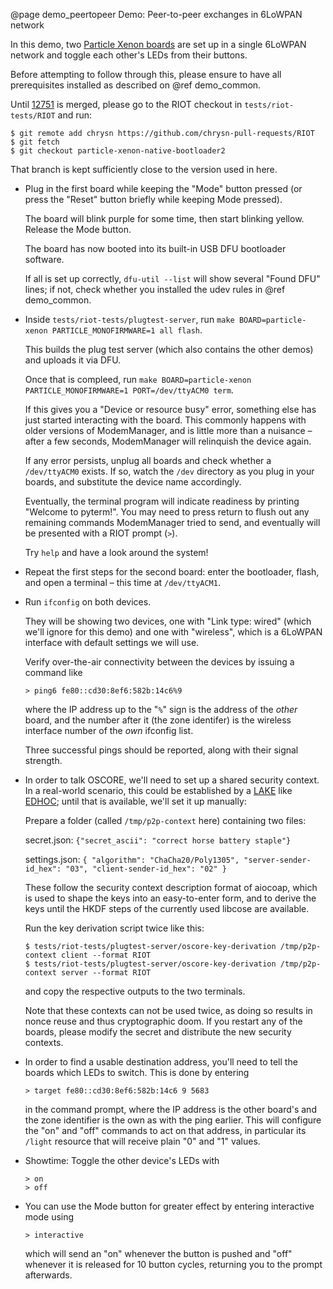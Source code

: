 @page demo_peertopeer Demo: Peer-to-peer exchanges in 6LoWPAN network

In this demo,
two [Particle Xenon boards](https://docs.particle.io/xenon/) are set up in a single 6LoWPAN network
and toggle each other's LEDs from their buttons.

Before attempting to follow through this,
please ensure to have all prerequisites installed as described on @ref demo_common.

Until [12751](https://github.com/RIOT-OS/RIOT/pull/12751) is merged,
please go to the RIOT checkout in `tests/riot-tests/RIOT` and run:

    $ git remote add chrysn https://github.com/chrysn-pull-requests/RIOT
    $ git fetch
    $ git checkout particle-xenon-native-bootloader2

That branch is kept sufficiently close to the version used in here.

* Plug in the first board while keeping the "Mode" button pressed (or press the "Reset" button briefly while keeping Mode pressed).

  The board will blink purple for some time, then start blinking yellow. Release the Mode button.

  The board has now booted into its built-in USB DFU bootloader software.

  If all is set up correctly,
  `dfu-util --list`
  will show several "Found DFU" lines;
  if not, check whether you installed the udev rules in @ref demo_common.

* Inside `tests/riot-tests/plugtest-server`, run `make BOARD=particle-xenon PARTICLE_MONOFIRMWARE=1 all flash`.

  This builds the plug test server
  (which also contains the other demos)
  and uploads it via DFU.

  Once that is compleed, run `make BOARD=particle-xenon PARTICLE_MONOFIRMWARE=1 PORT=/dev/ttyACM0 term`.

  If this gives you a "Device or resource busy" error,
  something else has just started interacting with the board.
  This commonly happens with older versions of ModemManager,
  and is little more than a nuisance –
  after a few seconds,
  ModemManager will relinquish the device again.

  If any error persists, unplug all boards and check whether a `/dev/ttyACM0` exists.
  If so, watch the `/dev` directory as you plug in your boards,
  and substitute the device name accordingly.

  Eventually, the terminal program will indicate readiness by printing "Welcome to pyterm!".
  You may need to press return to flush out any remaining commands ModemManager tried to send,
  and eventually will be presented with a RIOT prompt (`>`).

  Try `help` and have a look around the system!

* Repeat the first steps for the second board: enter the bootloader, flash, and open a terminal – this time at `/dev/ttyACM1`.

* Run `ifconfig` on both devices.

  They will be showing two devices,
  one with "Link type: wired" (which we'll ignore for this demo)
  and one with "wireless",
  which is a 6LoWPAN interface with default settings we will use.

  Verify over-the-air connectivity between the devices by issuing a command like

      > ping6 fe80::cd30:8ef6:582b:14c6%9

  where the IP address up to the "`%`" sign is the address of the *other* board,
  and the number after it (the zone identifer) is the wireless interface number of the *own* ifconfig list.

  Three successful pings should be reported, along with their signal strength.

* In order to talk OSCORE, we'll need to set up a shared security context.
  In a real-world scenario, this could be established by a [LAKE](https://datatracker.ietf.org/wg/lake/about/) like [EDHOC](https://tools.ietf.org/html/draft-selander-lake-edhoc-00);
  until that is available, we'll set it up manually:

  Prepare a folder (called `/tmp/p2p-context` here) containing two files:

  secret.json: `{"secret_ascii": "correct horse battery staple"}`

  settings.json: `{ "algorithm": "ChaCha20/Poly1305", "server-sender-id_hex": "03", "client-sender-id_hex": "02" }`

  These follow the security context description format of aiocoap, which is used to shape the keys into an easy-to-enter form,
  and to derive the keys until the HKDF steps of the currently used libcose are available.

  Run the key derivation script twice like this:

      $ tests/riot-tests/plugtest-server/oscore-key-derivation /tmp/p2p-context client --format RIOT
      $ tests/riot-tests/plugtest-server/oscore-key-derivation /tmp/p2p-context server --format RIOT

  and copy the respective outputs to the two terminals.

  Note that these contexts can not be used twice, as doing so results in nonce reuse and thus cryptographic doom.
  If you restart any of the boards, please modify the secret and distribute the new security contexts.

* In order to find a usable destination address,
  you'll need to tell the boards which LEDs to switch.
  This is done by entering

      > target fe80::cd30:8ef6:582b:14c6 9 5683

  in the command prompt, where the IP address is the other board's and the zone identifier is the own as with the ping earlier.
  This will configure the "on" and "off" commands to act on that address,
  in particular its `/light` resource that will receive plain "0" and "1" values.

* Showtime: Toggle the other device's LEDs with

      > on
      > off

* You can use the Mode button for greater effect by entering interactive mode using

      > interactive

  which will send an "on" whenever the button is pushed and "off" whenever it is released
  for 10 button cycles,
  returning you to the prompt afterwards.
